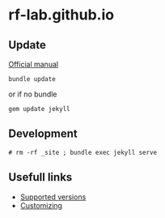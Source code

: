 # rf-lab.github.io

## Update
[Official manual](https://jekyllrb.com/docs/upgrading/)
```
bundle update
```
or if no bundle
```
gem update jekyll
```

## Development
```
# rm -rf _site ; bundle exec jekyll serve
```

## Usefull links
* [Supported versions](https://pages.github.com/versions/)
* [Customizing](https://help.github.com/categories/customizing-github-pages/)
